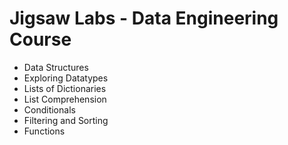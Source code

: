 # Jigsaw Labs - Data Engineering Course

* Data Structures
* Exploring Datatypes
* Lists of Dictionaries
* List Comprehension
* Conditionals
* Filtering and Sorting
* Functions
